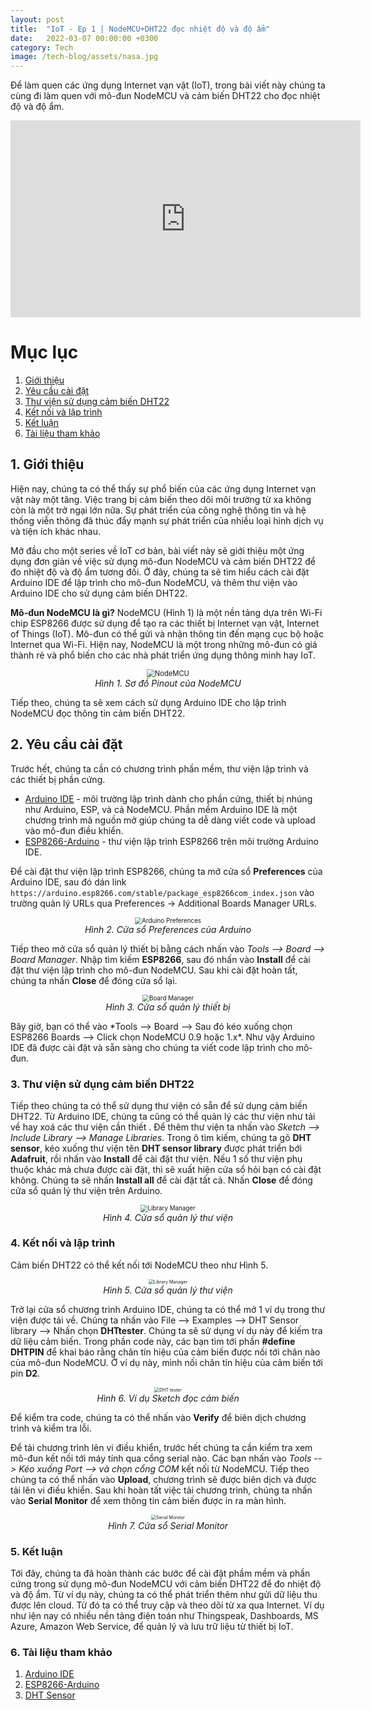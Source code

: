 ```yaml
---
layout: post
title:  "IoT - Ep 1 | NodeMCU+DHT22 đọc nhiệt độ và độ ẩm"
date:   2022-03-07 00:00:00 +0300
category: Tech
image: /tech-blog/assets/nasa.jpg
---
```

Để làm quen các ứng dụng Internet vạn vật (IoT), trong bài viết này chúng ta cùng đi làm quen với mô-đun NodeMCU và cảm biến DHT22 cho đọc nhiệt độ và độ ẩm.

<p align="center">
<iframe width="560" height="315" src="https://www.youtube.com/embed/EfuIxwY--uk" title="YouTube video player" frameborder="0" allow="accelerometer; autoplay; clipboard-write; encrypted-media; gyroscope; picture-in-picture" allowfullscreen></iframe>
</p>

# Mục lục
1. [Giới thiệu](#Section1)
2. [Yêu cầu cài đặt](#Section2)
3. [Thư viện sử dụng cảm biến DHT22](#Section3)
4. [Kết nối và lập trình](#Section4)
5. [Kết luận](#Section5)
6. [Tài liệu tham khảo](#Section6)


## 1. Giới thiệu <a name="Section1"></a>
Hiện nay, chúng ta có thể thấy sự phổ biến của các ứng dụng Internet vạn vật này một tăng. Việc trang bị cảm biến theo dõi môi trường từ xa không còn là một trở ngại lớn nữa. Sự phát triển của công nghệ thông tin và hệ thống viễn thông đã thúc đẩy mạnh sự phát triển của nhiều loại hình dịch vụ và tiện ích khác nhau.

Mở đầu cho một series về IoT cơ bản, bài viết này sẽ giới thiệu một ứng dụng đơn giản về việc sử dụng mô-đun NodeMCU và cảm biến DHT22 để đo nhiệt độ và độ ẩm tương đối. Ở đây, chúng ta sẽ tìm hiểu cách cài đặt Arduino IDE để lập trình cho mô-đun NodeMCU, và thêm thư viện vào Arduino IDE cho sử dụng cảm biến DHT22.

**Mô-đun NodeMCU là gì?** NodeMCU (Hình 1) là một nền tảng dựa trên Wi-Fi chip ESP8266 được sử dụng để tạo ra các thiết bị Internet vạn vật, Internet of Things (IoT). Mô-đun có thể gửi và nhận thông tin đến mạng cục bộ hoặc Internet qua Wi-Fi. Hiện nay, NodeMCU là một trong những mô-đun có giá thành rẻ và phổ biến  cho các nhà phát triển ứng dụng thông minh hay IoT.
<p align="center">
  <img alt="NodeMCU" src="/tech-blog/assets/NodeMCU.jpeg" style="zoom:80%">
  <br>
    <em>Hình 1. Sơ đồ Pinout của NodeMCU</em>
</p>

Tiếp theo, chúng ta sẽ xem cách sử dụng Arduino IDE cho lập trình NodeMCU đọc thông tin cảm biến DHT22.

## 2. Yêu cầu cài đặt <a name="Section2"></a>
Trước hết, chúng ta cần có chương trình phần mềm, thư viện lập trình và các thiết bị phần cứng.
- [Arduino IDE](https://www.arduino.cc/) - môi trường lập trình dành cho phần cứng, thiết bị nhúng như Arduino, ESP, và cả NodeMCU. Phần mềm Arduino IDE là một chương trình mã nguồn mở giúp chúng ta dễ dàng viết code và upload vào mô-đun điều khiển.
- [ESP8266-Arduino](https://github.com/esp8266/Arduino) - thư viện lập trình ESP8266 trên môi trường Arduino IDE.

Để cài đặt thư viện lập trình ESP8266, chúng ta mở cửa sổ **Preferences** của Arduino IDE, sau đó dán link ```https://arduino.esp8266.com/stable/package_esp8266com_index.json``` vào trường quản lý URLs qua Preferences -> Additional Boards Manager URLs.
<p align="center">
  <img alt="Arduino Preferences" src="/tech-blog/assets/Arduino.png" style="zoom:70%">
  <br>
    <em>Hình 2. Cửa sổ Preferences của Arduino</em>
</p>

Tiếp theo mở cửa sổ quản lý thiết bị bằng cách nhấn vào *Tools --> Board --> Board Manager*. Nhập tìm kiếm **ESP8266**, sau đó nhấn vào **Install** để cài đặt thư viện lập trình cho mô-đun NodeMCU. Sau khi cài đặt hoàn tất, chúng ta nhấn **Close** để đóng cửa sổ lại.
<p align="center">
  <img alt="Board Manager" src="/tech-blog/assets/BoardsManage.png" style="zoom:70%">
  <br>
    <em>Hình 3. Cửa sổ quản lý thiết bị</em>
</p>
Bây giờ, bạn có thể vào *Tools --> Board --> Sau đó kéo xuống chọn ESP8266 Boards --> Click chọn NodeMCU 0.9 hoặc 1.x*. Như vậy Arduino IDE đã được cài đặt và sẵn sàng cho chúng ta viết code lập trình cho mô-đun.

### 3. Thư viện sử dụng cảm biến DHT22 <a name="Section3"></a>
Tiếp theo chúng ta có thể sử dụng thư viện có sẵn để sử dụng cảm biến DHT22. Từ Arduino IDE, chúng ta cũng có thể quản lý các thư viện như tải về hay xoá các thư viện cần thiết . Để thêm thư viện ta nhấn vào *Sketch --> Include Library --> Manage Libraries*. Trong ô tìm kiếm, chúng ta gõ **DHT sensor**, kéo xuống thư viện tên **DHT sensor library** được phát triển bới **Adafruit**, rồi nhấn vào **Install** để cài đặt thư viện. Nếu 1 số thư viện phụ thuộc khác mà chưa được cài đặt, thì sẽ xuất hiện cửa sổ hỏi bạn có cài đặt không. Chúng ta sẽ nhấn **Install all** để cài đặt tất cả. Nhấn **Close** để đóng cửa sổ quán lý thư viện trên Arduino.
<p align="center">
  <img alt="Library Manager" src="/tech-blog/assets/LibManager.png" style="zoom:70%">
  <br>
    <em>Hình 4. Cửa sổ quản lý thư viện</em>
</p>

### 4. Kết nối và lập trình <a name="Section4"></a>
Cảm biến DHT22 có thể kết nối tới NodeMCU theo như Hình 5.
<p align="center">
  <img alt="Library Manager" src="/tech-blog/assets/NodeMCU_DHT.png" style="zoom:50%">
  <br>
    <em>Hình 5. Cửa sổ quản lý thư viện</em>
</p>

Trở lại cửa sổ chương trình Arduino IDE, chúng ta có thể mở 1 ví dụ trong thư viện được tải về. Chúng ta nhấn vào File --> Examples --> DHT Sensor library --> Nhấn chọn **DHTtester**. Chúng ta sẽ sử dụng ví dụ này để kiếm tra dữ liệu cảm biến.
Trong phần code này, các bạn tìm tới phần **#define DHTPIN** để khai báo rằng chân tín hiệu của cảm biến được nối tới chân nào của mô-đun NodeMCU. Ở ví dụ này, mình nối chân tín hiệu của cảm biến tới pin **D2**.
<p align="center">
  <img alt="DHT tester" src="/tech-blog/assets/DHT_sketch.png" style="zoom:50%">
  <br>
    <em>Hình 6. Ví dụ Sketch đọc cảm biến</em>
</p>

Để kiểm tra code, chúng ta có thể nhấn vào **Verify** để biên dịch chương trình và kiểm tra lỗi.

Để tải chương trình lên vi điều khiển, trước hết chúng ta cần kiểm tra xem mô-đun kết nối tới máy tính qua cổng serial nào. Các bạn nhấn vào *Tools --> Kéo xuống Port --> và chọn cổng COM* kết nối từ NodeMCU.
Tiếp theo chúng ta có thể nhấn vào **Upload**, chương trình sẽ được biên dịch và được tải lên vi điều khiển.
Sau khi hoàn tất việc tải chương trình,  chúng ta nhấn vào **Serial Monitor** để xem thông tin cảm biến được in ra màn hình.

<p align="center">
  <img alt="Serial Monitor" src="/tech-blog/assets/SerialMonitor.png" style="zoom:50%">
  <br>
    <em>Hình 7. Cửa sổ Serial Monitor</em>
</p>

### 5. Kết luận <a name="Section5"></a>
Tới đây, chúng ta đã hoàn thành các bước để cài đặt phầm mềm và phần cứng trong sử dụng mô-đun NodeMCU với cảm biến DHT22 để đo nhiệt độ và độ ẩm.
Từ ví dụ này, chúng ta có thể phát triển thêm như gửi dữ liệu thu được lên cloud. Từ đó ta có thể truy cập và theo dõi từ xa qua Internet. Ví dụ như iện nay có nhiều nền tảng điện toán như Thingspeak, Dashboards, MS Azure, Amazon Web Service, để quản lý và lưu trữ liệu từ thiết bị IoT.

### 6. Tài liệu tham khảo <a name="Section6"></a>
1. [Arduino IDE](https://www.arduino.cc/)
2. [ESP8266-Arduino](https://github.com/esp8266/Arduino)
3. [DHT Sensor](https://github.com/adafruit/DHT-sensor-library)
